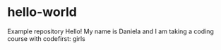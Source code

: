 # hello-world
Example repository
Hello!
My name is Daniela and I am taking a coding course with codefirst: girls
